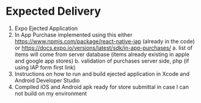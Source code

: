 # Expected Delivery

1. Expo Ejected Application
2. In App Purchase implemented using this either https://www.npmjs.com/package/react-native-iap (already in the code) or https://docs.expo.io/versions/latest/sdk/in-app-purchases/
  a. list of items will come from server database (items already existing in apple and google app stores)
  b. validation of purchases server side, php (if using IAP form first link)
3. Instructions on how to run and build ejected application in Xcode and Android Developer Studio
4. Compiled iOS and Android apk ready for store submittal in case I can not build on my environment
